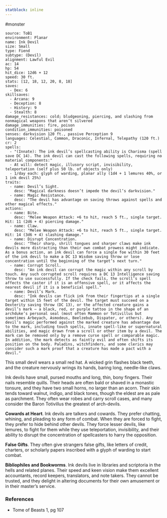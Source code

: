 ```yaml
---
statblock: inline
---
```

 #monster 

```statblock
source: ToB1
environment: Planar
name: Ink Devil
size: Small
type: Fiend
subtype: (Devil)
alignment: Lawful Evil
ac: 14
hp: 54
hit_dice: 12d6 + 12
speed: 30 ft.
stats: [12, 18, 12, 20, 8, 18]
saves:
  - Dex: 6
skillsaves:
  - Arcana: 9
  - Deception: 8
  - History: 9
  - Stealth: 8
damage_resistances: cold; bludgeoning, piercing, and slashing from nonmagical weapons that aren’t silvered
damage_immunities: fire, poison
condition_immunities: poisoned
senses: darkvision 120 ft., passive Perception 9
languages: Celestial, Common, Draconic, Infernal, Telepathy (120 ft.)
cr: 2
spells:
  - "(Innate): The ink devil’s spellcasting ability is Charisma (spell save DC 14). The ink devil can cast the following spells, requiring no material components:"
  - At will: detect magic, illusory script, invisibility, teleportation (self plus 50 lb. of objects only)
  - 1/day each: glyph of warding, planar ally (1d4 + 1 lemures 40%, or 1 ink devil 25%)
traits:
  - name: Devil’s Sight.
    desc: "Magical darkness doesn’t impede the devil’s darkvision."
  - name: Magic Resistance.
    desc: "The devil has advantage on saving throws against spells and other magical effects."
actions:
  - name: Bite.
    desc: "Melee Weapon Attack: +6 to hit, reach 5 ft., single target. Hit: 11 (2d6 + 4) piercing damage."
  - name: Claw.
    desc: "Melee Weapon Attack: +6 to hit, reach 5 ft., single target. Hit: 14 (3d6 + 4) slashing damage."
  - name: Disrupt Concentration.
    desc: "Their sharp, shrill tongues and sharper claws make ink devils more distracting than their own combat prowess might indicate. As a bonus action, an ink devil can force a single foe within 30 feet of the ink devil to make a DC 13 Wisdom saving throw or lose concentration until the beginning of the target’s next turn."
  - name: Corrupt Scroll.
    desc: "An ink devil can corrupt the magic within any scroll by touch. Any such corrupted scroll requires a DC 13 Intelligence saving throw to use successfully. If the check fails, the scroll’s spell affects the caster if it is an offensive spell, or it affects the nearest devil if it is a beneficial spell."
  - name: Devil’s Mark.
    desc: "Ink devils can flick ink from their fingertips at a single target within 15 feet of the devil. The target must succeed on a Dexterity saving throw (DC 13), or the affected creature gains a devil’s mark — a black, red, or purple tattoo in the shape of an archduke’s personal seal (most often Mammon or Totivillus but sometimes Arbeyach, Asmodeus, Beelzebub, Dispater, or others). Any devil’s magic performed against the marked creature has advantage due to the mark, including touch spells, innate spell-like or supernatural abilities, and magic drawn from a scroll or other item by a devil. The mark can be removed only by a remove curse spell or comparable magic. In addition, the mark detects as faintly evil and often shifts its position on the body. Paladins, witchfinders, and some clerics may consider such a mark proof that a creature has made a pact with a devil."
```

This small devil wears a small red hat. A wicked grin flashes black teeth, and the creature nervously wrings its hands, baring long, needle-like claws.

Ink devils have small, pursed mouths and long, thin, bony fingers. Their nails resemble quills. Their heads are often bald or shaved in a monastic tonsure, and they have two small horns, no larger than an acorn. Their skin tends toward walnut, indigo, and black tones, though the eldest are as pale as parchment. They often wear robes and carry scroll cases, and many consider the Baron Totivillus the greatest of arch-devils.

**Cowards at Heart**. Ink devils are talkers and cowards. They prefer chatting, whining, and pleading to any form of combat. When they are forced to fight, they prefer to hide behind other devils. They force lesser devils, like lemures, to fight for them while they use teleportation, invisibility, and their ability to disrupt the concentration of spellcasters to harry the opposition.

**False Gifts**. They often give strangers false gifts, like letters of credit, charters, or scholarly papers inscribed with a glyph of warding to start combat.

**Bibliophiles and Bookworms**. Ink devils live in libraries and scriptoria in the hells and related planes. Their speed and keen vision make them excellent accountants, record keepers, translators, and note takers. They cannot be trusted, and they delight in altering documents for their own amusement or in their master’s service.

### References

* Tome of Beasts 1, pg 107
